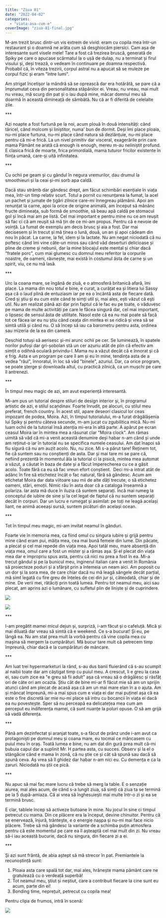 ```yaml
---
title: "Ziua 81"
date: "2022-04-02"
categories: 
  - "viata-asa-cum-e"
coverImage: "ziua-81-final.jpg"
---
```


M-am trezit brusc dintr-un vis extrem de vivid: eram cu copila mea într-un restaurant și o doamnă ne arăta cum să desghiocăm piersici. Cam așa de interesante sunt visele mele! Tare a fost că trezirea bruscă, generată de Spiky pe care o apucase scârmatul la o ușă de dulap, nu a terminat și firul visului și, deși trează, o vedeam în continuare pe doamna respectivă. Probabil că, în viteza trezirii, corpul astral nu a apucat să se muleze pe corpul fizic și eram "între lumi". 

Am strigat încetișor la mândră să se oprească dar era hotărâtă, se pare că a împrumutat ceva din personalitatea stăpânilor ei. Vreau, nu vreau, mai mult nu vreau, mă scurg din pat și o iau după mine, măcar domnul meu să doarmă în această dimineață de sâmbătă. Nu că ar fi diferită de celelalte zile.

\*\*\*

Azi noapte a fost furtună pe la noi, acum plouă în două intensități: când tăricel, când molcom și liniștitor, numa' bun de dormit. Deși îmi place ploaia, nu-mi place furtuna, nu-mi place când natura să dezlănțuie, nu-mi place pentru că mi-e frică. La un nivel primitiv dar visceral, exagerările prin care mama Pământ ne arată că enough is enough, mereu m-au neliniștit profund. E clasica frică de moarte, frica primordială, mama tuturor fricilor existente în ființa umană, care-și uită infinitatea.

\*\*\*

Cu ochii pe geam și cu gândul în negura vremurilor, dau drumul la smoothieuri și la ceai și-mi sorb apa caldă.

Dacă stau strâmb dar gândesc drept, am făcut schimbări esențiale în viața mea, într-un timp relativ scurt. Totul a pornit cu renunțarea la fumat, la acel un pachet și jumate de țigări zilnice care-mi înnegreau plămânii. Apoi am renunțat la carne, apoi la orice de origine animală, am început să mănânc fructe dimineața, sub formă de smoothie, să beau apă caldă pe stomacul gol și încă mai am pe listă. Cel mai important e pentru mine nu ce am reușit să fac ci că am reușit să mă țin de ce mi-am propus. Pentru că e nevoie de voință. La fumat de exemplu am decis brusc și aia a fost. Dar mai decisesem și în trecut și mă ținea o lună, două, un an și apoi cădeam din nou în păcat. La carne, la fel, idem și la lactate. Nu am negat niciodată că nu poftesc când îmi vine câte-un miros sau când văd deserturi delicioase și pline de creme și nebunii, dar la mine blocajul este mental și chiar dacă "fratele porc", cum mai glumesc cu domnul meu referitor la corpurile noastre, de oameni, râvnește, mai există în costumul ăsta de carne și un spirit, viu, ce nu mă lasă.

\*\*\*

Urc la coana mare, se îngână de ziuă, e o atmosferă britanică afară, îmi place. La mama din nou totul e bine, e curat, a curățat ea și litiera lui Sassy așa că o laud plină de entuziasm iar pe ea o încântă asta de fiecare dată. Cred și știu și eu cum este când te simți util și, mai ales, ești văzut că ești util. Nu am realizat până azi dar prin faptul că le fac eu pe toate, o văduvesc pe mama de multe activități pe care le făcea singură dar, cel mai important, o lipsesc de sensul ăsta de utilitate. Nasol este că ea nu mai poate să facă tot ce făcea iar eu nu știu când ceața din mintea ei se ridică și vrea să se simtă utilă și când nu. O să încep să iau ca barometru pentru asta, ordinea sau mizeria de la ea din cameră.

Deschid totuși să aerisesc și-mi arunc ochii pe cer. Se luminează, în spatele norilor pufoși dar gri-șobolan stă un cer azuriu atât de plin că efectiv am simțit o odihnă oculară privindu-l. Mama nu a văzut decât că e înnorat și că e frig. Asta e un program pe care îl am și eu în mine, tendința asta de a vedea "răul", înnoratul, în loc să văd "binele", azuriul. Dar, ca orice program, se poate șterge și downloada altul, cu practică zilnică, ca un mușchi pe care îl antrenezi.

\*\*\*

În timpul meu magic de azi, am avut experiență interesantă.

Mi-am pus un tutorial despre stiluri de design interior și, în programul artistic de azi, e stilul scandinav. Foarte înrudit, pe alocuri, cu stilul meu preferat, french country. În acest stil, apare deseori clasicul lor ceas impozant de podea, Moira. Azi, în timpul tutorialului, m-a furat drăgălășenia lui Spiky și pentru câteva secunde, m-am jucat cu zgubilitica mică. Nu-mi luam ochii de la tutorial însă atenția mi-era în altă parte. A apărut pe ecran ceasul Moira iar în mintea mea a răsunat clar "Moira clock". Am rămas uimită să văd că mi-a venit această denumire deși habar n-am când și unde am reținut-o iar în tutorial nu se specifica numele ceasului. Am dat înapoi să fiu sigură că nu am auzit acolo. Nu, nu zice. Mi s-a părut tare! Reținem tot, fie că suntem sau nu conștienți de asta. Dar și mai tare mi se pare că, nefiind prezentă în momentul ăla la tutorial ci la pisică, mintea mea automat a văzut, a căutat în baza de date și a făcut împerecherea cu ce a găsit acolo. Toate fără ca eu să fac vreun efort conștient.  Deci mi-a intrat atât de adânc în fire să etichetez încât o fac natural, fără să gândesc. Acum am etichetat Moira dar data viitoare sau mii de alte dăți trecute, o să etichetez oameni, stări, emoții. Nimic rău în asta doar că a cataloga înseamnă a polariza. Iar asta mă duce în iluzia că suntem separați. Încă mai rumeg la conceptul de iubire de sine și la cel legat de faptul că nu suntem separați decât în corpuri. Dar un lucru e rumegat și asimilat: pe toți ne leagă același liant, ne animă aceeași sursă, suntem picături din același ocean.

\*\*\*

Tot în timpul meu magic, mi-am invitat neamul în gânduri.

Foarte vie în memoria mea, ca fiind omul cu singura iubire și grijă pentru mine când eram pui, măița mea, cea mai bună femeie din lume. Din păcate, a plecat și cel mai repede din viața mea. Apoi tatăl meu, mare absență din viața mea, omul care a fost un mister și a rămas așa. Și el plecat din viața mea dar e impropriu spus asta, pentru că nici nu prea a fost în ea. Mi-a trecut gândul și pe la bunicul meu, inginerul italian care a venit în România să proiecteze poduri și a sfârșit prin a întemeia un neam aici. Am poposit cu un dor și la sora mea, de care chiar dacă nu mă leagă sângele decât parțial, mă simt legată cu fire greu de înțeles de cei din jur și, câteodată, chiar și de mine. De verii mei, rătăciți prin toată lumea. Pentru tot neamul meu, aici sau plecat, am aprins azi o lumânare, cu sufletul plin de liniște și de cuprindere.

![](images/ziua-81-1-final.jpeg)

![](images/ziua-81-2final.jpeg)

\*\*\*

I-am pregătit mamei micul dejun și, surpriză, i-am făcut și o cafeluță. Mică și mai diluată dar vreau să simtă că e weekend. Ce s-a bucurat! Și eu, pe lângă ea. Nu am stat prea mult la vorbă pentru că vine copila mea cu mașina să mergem la cumpărături. Mă bucur tare mult că petrecem timp împreună, chiar dacă e la cumpărături de mâncare.

\*\*\*

Am luat trei hypermarketuri la rând, s-au dus banii fluierând că s-au scumpit al naibii toate dar am câștigat timp cu puiul meu. A crescut, îi e greu la casa ei, sau cum zice ea "e greu să fii adult" așa că vreau să o drăgălesc și răsfăț ori de câte ori am ocazia. Știu cât de bine mi-ar fi făcut mie să am un sprijin atunci când am plecat de acasă așa că am un mai mare elan în a o ajuta. Am și mâncat împreună, mi-a mai spus cum e viața ei dar mai puținel așa că ea este o fire discretă iar mie nu-mi place să intru cu bocancii în viața ei dacă ea nu povestește. Sper să nu perceapă ea delicatețea mea cum am perceput eu indiferența mamei, că sunt nuanțe la poluri opuse. O să am grijă să vadă diferența.

\*\*\*

Până am dezinfectat și aranjat toate, s-a făcut de prânz unde i-am avut ca protagoniști pe domnul meu și coana mare, eu tocmai ce mâncasem cu puiul meu în oraș. Toată lumea e bine, nu am dat din gură prea mult că-mi bubuia capul dar a suplinit Mr. H partea asta, cu succes. Observ și la el o stângăcie când e mama în zonă, că nu știe ce și cât să spună sau dacă să spună ceva. Aș vrea să îl ghidez dar habar n-am nici eu. Cu demența e ca la zaruri. Niciodată nu știi ce pică.

\*\*\*

Nu apuc să mai fac mare lucru că trebe să merg la table. E o senzație aiurea, mai ales acum, de când s-a lungit ziua, să simți că ziua ta se termină pe la 5 după-amiaza. Că ai vrea să înghesuiești mai multe într-o zi și ea se termină brusc. 

E clar, tablele încep să activeze butoane în mine. Nu jocul în sine ci timpul petrecut cu mama. Din ce plăcere era la început, devine chinuitor. Pentru că se enervează, înjură, trântește, e o energie nașpa și nu-mi mai face nicio plăcere. Trebe să mă gândesc la variante de a schimba puțin atmosfera pentru că este momentul pe care ea îl așteaptă cel mai mult din zi. Nu vreau să-i iau această bucurie, dacă nu singura, din fiecare zi a ei.

\*\*\*

Și azi sunt frântă, de abia aștept să mă strecor în pat. Premiantele la recunoștință sunt:

1. Ploaia asta care spală tot dar, mai ales, hrănește mama pământ care ne gratulează cu o verdeață superbă!
2. Tot neamul meu, știut și neștiut, care a contribuit fiecare la cine sunt eu acum, parte din ei!
3. Bonding time, neprețuit, petrecut cu copila mea!

Pentru clipa de frumos, intră în scenă:

![](images/roses-1024x1024.jpeg)
